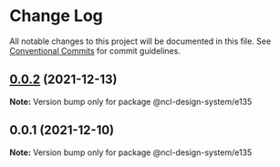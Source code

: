 # Change Log

All notable changes to this project will be documented in this file.
See [Conventional Commits](https://conventionalcommits.org) for commit guidelines.

## [0.0.2](https://github.ncl.com/rromero/ncl-design-system/compare/@ncl-design-system/e135@0.0.1...@ncl-design-system/e135@0.0.2) (2021-12-13)

**Note:** Version bump only for package @ncl-design-system/e135





## 0.0.1 (2021-12-10)

**Note:** Version bump only for package @ncl-design-system/e135
